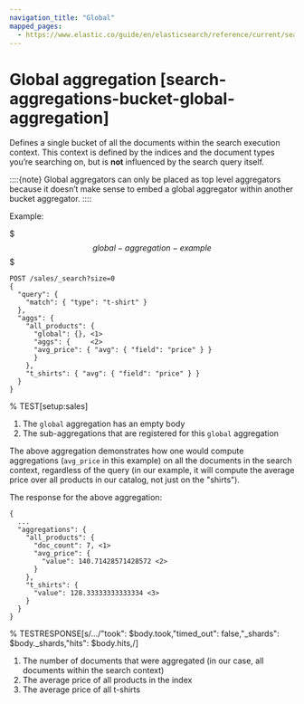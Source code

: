 ```yaml
---
navigation_title: "Global"
mapped_pages:
  - https://www.elastic.co/guide/en/elasticsearch/reference/current/search-aggregations-bucket-global-aggregation.html
---
```


# Global aggregation [search-aggregations-bucket-global-aggregation]


Defines a single bucket of all the documents within the search execution context. This context is defined by the indices and the document types you’re searching on, but is **not** influenced by the search query itself.

::::{note}
Global aggregators can only be placed as top level aggregators because it doesn’t make sense to embed a global aggregator within another bucket aggregator.
::::


Example:

$$$global-aggregation-example$$$

```console
POST /sales/_search?size=0
{
  "query": {
    "match": { "type": "t-shirt" }
  },
  "aggs": {
    "all_products": {
      "global": {}, <1>
      "aggs": {     <2>
      "avg_price": { "avg": { "field": "price" } }
      }
    },
    "t_shirts": { "avg": { "field": "price" } }
  }
}
```

%  TEST[setup:sales]

1. The `global` aggregation has an empty body
2. The sub-aggregations that are registered for this `global` aggregation


The above aggregation demonstrates how one would compute aggregations (`avg_price` in this example) on all the documents in the search context, regardless of the query (in our example, it will compute the average price over all products in our catalog, not just on the "shirts").

The response for the above aggregation:

```console-result
{
  ...
  "aggregations": {
    "all_products": {
      "doc_count": 7, <1>
      "avg_price": {
        "value": 140.71428571428572 <2>
      }
    },
    "t_shirts": {
      "value": 128.33333333333334 <3>
    }
  }
}
```

%  TESTRESPONSE[s/\.\.\./"took": $body.took,"timed_out": false,"_shards": $body._shards,"hits": $body.hits,/]

1. The number of documents that were aggregated (in our case, all documents within the search context)
2. The average price of all products in the index
3. The average price of all t-shirts


